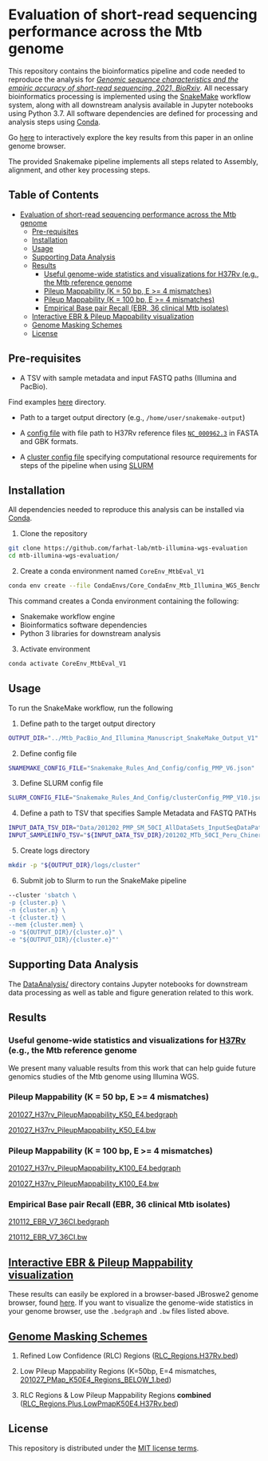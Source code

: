 # Evaluation of short-read sequencing performance across the Mtb genome<a name="evaluation-of-short-read-sequencing-performance-across-the-mtb-genome"></a>

This repository contains the bioinformatics pipeline and code needed to
reproduce the analysis for
[*Genomic sequence characteristics and the empiric accuracy of short-read sequencing, 2021, BioRxiv*](https://www.biorxiv.org/content/10.1101/2021.04.08.438862v1).
All necessary bioinformatics processing is implemented using the
[SnakeMake](https://snakemake.github.io/) workflow system, along with all
downstream analysis available in Jupyter notebooks using Python 3.7. All
software dependencies are defined for processing and analysis steps using
[Conda](https://docs.conda.io/en/latest/).

Go [here](https://farhat-lab.github.io/mtb-illumina-wgs-evaluation/jbrowse2/index.html)
to interactively explore the key results from this paper in an online genome
browser.

The provided Snakemake pipeline implements all steps related to Assembly,
alignment, and other key processing steps.

## Table of Contents<a name="table-of-contents"></a>

<!-- mdformat-toc start --slug=github --maxlevel=6 --minlevel=1 -->

- [Evaluation of short-read sequencing performance across the Mtb genome](#evaluation-of-short-read-sequencing-performance-across-the-mtb-genome)
  - [Pre-requisites](#pre-requisites)
  - [Installation](#installation)
  - [Usage](#usage)
  - [Supporting Data Analysis](#supporting-data-analysis)
  - [Results](#results)
    - [Useful genome-wide statistics and visualizations for H37Rv (e.g., the Mtb reference genome](#useful-genome-wide-statistics-and-visualizations-for-h37rv-eg-the-mtb-reference-genome)
    - [Pileup Mappability (K = 50 bp, E >= 4 mismatches)](#pileup-mappability-k--50-bp-e--4-mismatches)
    - [Pileup Mappability (K = 100 bp, E >= 4 mismatches)](#pileup-mappability-k--100-bp-e--4-mismatches)
    - [Empirical Base pair Recall (EBR, 36 clinical Mtb isolates)](#empirical-base-pair-recall-ebr-36-clinical-mtb-isolates)
  - [Interactive EBR & Pileup Mappability visualization](#interactive-ebr--pileup-mappability-visualization)
  - [Genome Masking Schemes](#genome-masking-schemes)
  - [License](#license)

<!-- mdformat-toc end -->

## Pre-requisites<a name="pre-requisites"></a>

- A TSV with sample metadata and input FASTQ paths (Illumina and PacBio).

Find examples [here](./Data/201202_PMP_SM_50CI_AllDataSets_InputSeqDataPaths) directory.

- Path to a target output directory (e.g., `/home/user/snakemake-output`)

- A [config file](https://github.com/farhat-lab/mtb-illumina-wgs-evaluation/blob/main/Snakemake_Rules_And_Config/config_PMP_V6.json)
  with file path to H37Rv reference files
  [`NC_000962.3`](https://www.ncbi.nlm.nih.gov/nuccore/NC_000962.3) in FASTA and
  GBK formats.

- A [cluster config file](https://github.com/farhat-lab/mtb-illumina-wgs-evaluation/blob/main/Snakemake_Rules_And_Config/clusterConfig_PMP_V10.json)
  specifying computational resource requirements for steps of the pipeline when
  using [SLURM](https://slurm.schedmd.com/documentation.html)

## Installation<a name="installation"></a>

All dependencies needed to reproduce this analysis can be installed via
[Conda](https://docs.conda.io/en/latest/).

1. Clone the repository

```bash
git clone https://github.com/farhat-lab/mtb-illumina-wgs-evaluation
cd mtb-illumina-wgs-evaluation/
```

2. Create a conda environment named `CoreEnv_MtbEval_V1`

```bash
conda env create --file CondaEnvs/Core_CondaEnv_Mtb_Illumina_WGS_Benchmarking_V1.yml -n CoreEnv_MtbEval_V1
```

This command creates a Conda environment containing the following:

- Snakemake workflow engine
- Bioinformatics software dependencies
- Python 3 libraries for downstream analysis

3. Activate environment

```bash
conda activate CoreEnv_MtbEval_V1
```

## Usage<a name="usage"></a>

To run the SnakeMake workflow, run the following

1. Define path to the target output directory

```bash
OUTPUT_DIR="../Mtb_PacBio_And_Illumina_Manuscript_SnakeMake_Output_V1"
```

2. Define config file

```bash
SNAMEMAKE_CONFIG_FILE="Snakemake_Rules_And_Config/config_PMP_V6.json"
```

3. Define SLURM config file

```bash
SLURM_CONFIG_FILE="Snakemake_Rules_And_Config/clusterConfig_PMP_V10.json"
```

4. Define a path to TSV that specifies Sample Metadata and FASTQ PATHs

```bash
INPUT_DATA_TSV_DIR="Data/201202_PMP_SM_50CI_AllDataSets_InputSeqDataPaths"
INPUT_SAMPLEINFO_TSV="${INPUT_DATA_TSV_DIR}/201202_MTb_50CI_Peru_ChinerOms_Ngabonziza_TBPortals_PacBioDatasetsMerged_SampleInfo_InputFQs.tsv"
```

5. Create logs directory

```bash
mkdir -p "${OUTPUT_DIR}/logs/cluster"
```

6. Submit job to Slurm to run the SnakeMake pipeline

```bash
--cluster 'sbatch \
-p {cluster.p} \
-n {cluster.n} \
-t {cluster.t} \
--mem {cluster.mem} \
-o "${OUTPUT_DIR}/{cluster.o}" \
-e "${OUTPUT_DIR}/{cluster.e}"'
```

## Supporting Data Analysis<a name="supporting-data-analysis"></a>

The
[DataAnalysis/](https://github.com/farhat-lab/mtb-illumina-wgs-evaluation/tree/main/DataAnalysis)
directory contains Jupyter notebooks for downstream data processing as well as table
and figure generation related to this work.

## Results<a name="results"></a>

### Useful genome-wide statistics and visualizations for [H37Rv](<(https://www.ncbi.nlm.nih.gov/nuccore/NC_000962.3)>) (e.g., the Mtb reference genome<a name="useful-genome-wide-statistics-and-visualizations-for-h37rv-eg-the-mtb-reference-genome"></a>

We present many valuable results from this work that can help guide future
genomics studies of the Mtb genome using Illumina WGS.

### Pileup Mappability (K = 50 bp, E >= 4 mismatches)<a name="pileup-mappability-k--50-bp-e--4-mismatches"></a>

[201027_H37rv_PileupMappability_K50_E4.bedgraph](https://raw.githubusercontent.com/farhat-lab/mtb-illumina-wgs-evaluation/main/Results/C_BrowserTracks/201027_H37rv_PileupMappability_K50_E4.bedgraph)

[201027_H37rv_PileupMappability_K50_E4.bw](https://raw.githubusercontent.com/farhat-lab/mtb-illumina-wgs-evaluation/main/Results/C_BrowserTracks/201027_H37rv_PileupMappability_K50_E4.bw)

### Pileup Mappability (K = 100 bp, E >= 4 mismatches)<a name="pileup-mappability-k--100-bp-e--4-mismatches"></a>

[201027_H37rv_PileupMappability_K100_E4.bedgraph](https://raw.githubusercontent.com/farhat-lab/mtb-illumina-wgs-evaluation/main/Results/C_BrowserTracks/201027_H37rv_PileupMappability_K100_E4.bedgraph)

[201027_H37rv_PileupMappability_K100_E4.bw](https://raw.githubusercontent.com/farhat-lab/mtb-illumina-wgs-evaluation/main/Results/C_BrowserTracks/201027_H37rv_PileupMappability_K100_E4.bw)

### Empirical Base pair Recall (EBR, 36 clinical Mtb isolates)<a name="empirical-base-pair-recall-ebr-36-clinical-mtb-isolates"></a>

[210112_EBR_V7_36CI.bedgraph](https://raw.githubusercontent.com/farhat-lab/mtb-illumina-wgs-evaluation/main/Results/C_BrowserTracks/210112_EBR_V7_36CI.bedgraph)

[210112_EBR_V7_36CI.bw](https://raw.githubusercontent.com/farhat-lab/mtb-illumina-wgs-evaluation/main/Results/C_BrowserTracks/210112_EBR_V7_36CI.bw)

## [Interactive EBR & Pileup Mappability visualization](https://farhat-lab.github.io/mtb-illumina-wgs-evaluation/jbrowse2/index.html)<a name="interactive-ebr--pileup-mappability-visualization"></a>

These results can easily be explored in a browser-based JBroswe2 genome browser,
found
[here](https://farhat-lab.github.io/mtb-illumina-wgs-evaluation/jbrowse2/index.html).
If you want to visualize the genome-wide statistics in your genome browser,
use the `.bedgraph` and `.bw` files listed above.

## [Genome Masking Schemes](https://github.com/farhat-lab/mtb-illumina-wgs-evaluation/tree/main/References/Mtb_H37Rv_MaskingSchemes)<a name="genome-masking-schemes"></a>

1. Refined Low Confidence (RLC) Regions
   ([RLC_Regions.H37Rv.bed](https://raw.githubusercontent.com/farhat-lab/mtb-illumina-wgs-evaluation/main/References/Mtb_H37Rv_MaskingSchemes/RLC_Regions.H37Rv.bed))

1. Low Pileup Mappability Regions (K=50bp, E=4 mismatches,
   [201027_PMap_K50E4_Regions_BELOW_1.bed](https://raw.githubusercontent.com/farhat-lab/mtb-illumina-wgs-evaluation/main/References/Mtb_H37Rv_MaskingSchemes/201027_PMap_K50E4_Regions_BELOW_1.bed))

1. RLC Regions & Low Pileup Mappability Regions **combined**
   ([RLC_Regions.Plus.LowPmapK50E4.H37Rv.bed](https://raw.githubusercontent.com/farhat-lab/mtb-illumina-wgs-evaluation/main/Results/B_Extra_UsefulDataFiles/F_Defining_RLC_Regions/RLC_Regions.Plus.LowPmapK50E4.H37Rv.bed))

## License<a name="license"></a>

This repository is distributed under the [MIT license terms](LICENSE).
